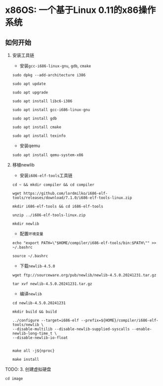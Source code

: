 # x86OS: 一个基于Linux 0.11的x86操作系统
## 如何开始
1. 安装工具链
   - 安装`gcc-i686-linux-gnu`, `gdb`, `cmake`
   ```shell
   sudo dpkg --add-architecture i386

   sudo apt update

   sudo apt upgrade

   sudo apt install libc6-i386

   sudo apt install gcc-i686-linux-gnu

   sudo apt install gdb

   sudo apt install cmake
   
   sudo apt install texinfo
   ```
   - 安装qemu
   ```shell
   sudo apt install qemu-system-x86
   ```

2. 移植newlib

   - 安装`i686-elf-tools`工具链
   ```shell
   cd ~ && mkdir compiler && cd compiler

   wget https://github.com/lordmilko/i686-elf-tools/releases/download/7.1.0/i686-elf-tools-linux.zip

   mkdir i686-elf-tools && cd i686-elf-tools

   unzip ../i686-elf-tools-linux.zip

   mkdir newlib
   ```

   - 配置`环境变量`
   ```shell
   echo "export PATH=\"$HOME/compiler/i686-elf-tools/bin:$PATH\"" >> ~/.bashrc
   
   source ~/.bashrc
   ```

   - 下载`newlib-4.5.0`
   ```shell
   wget ftp://sourceware.org/pub/newlib/newlib-4.5.0.20241231.tar.gz

   tar xvf newlib-4.5.0.20241231.tar.gz
   ```
   
   - 编译`newlib`
   ```shell
   cd newlib-4.5.0.20241231

   mkdir build && build

   ../configure --target=i686-elf --prefix=${HOME}/compiler/i686-elf-tools/newlib \
   --disable-multilib --disable-newlib-supplied-syscalls --enable-newlib-long-time_t \
   --disable-newlib-io-float


   make all -j${nproc}

   make install
   ```
TODO:
3. 创建虚拟硬盘
   ```shell
   cd image
   ```